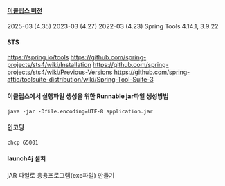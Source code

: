 #### [이클립스 버전](https://github.com/eclipse-simrel/.github/blob/main/wiki/Simultaneous_Release.md) 
2025-03 (4.35)
2023-03 (4.27)
2022-03 (4.23)  Spring Tools 4.14.1, 3.9.22

#### STS
https://spring.io/tools
https://github.com/spring-projects/sts4/wiki/Installation
https://github.com/spring-projects/sts4/wiki/Previous-Versions
https://github.com/spring-attic/toolsuite-distribution/wiki/Spring-Tool-Suite-3


#### 이클립스에서 실행파일 생성을 위한 Runnable jar파일 생성방법  

```
java -jar -Dfile.encoding=UTF-8 application.jar
```

#### 인코딩  
```
chcp 65001
```
#### launch4j 설치
jAR 파일로 응용프로그램(exe파일) 만들기 
